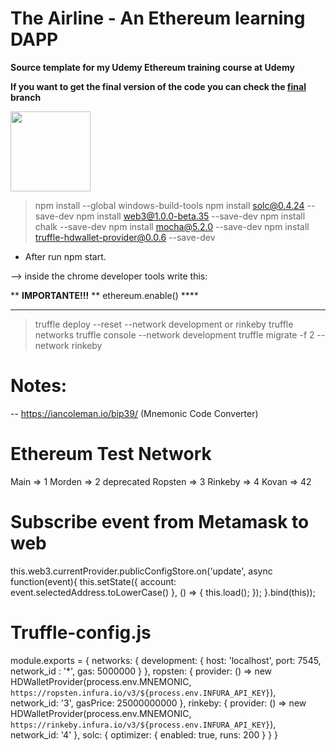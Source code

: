 # The Airline - An Ethereum learning DAPP

**Source template for my Udemy Ethereum training course at Udemy**

**If you want to get the final version of the code you can check the [final](https://github.com/CarlosLanderas/udemy-ethereum-the-airline/tree/final) branch**

<img src="http://introtocrypto.com/wp-content/uploads/2017/08/ether@2x.png" height="128" width="128">

> npm install --global windows-build-tools
> npm install solc@0.4.24 --save-dev
> npm install web3@1.0.0-beta.35 --save-dev
> npm install chalk --save-dev
> npm install mocha@5.2.0 --save-dev
> npm install truffle-hdwallet-provider@0.0.6 --save-dev

* After run npm start.

--> inside the chrome developer tools write this:

** ************IMPORTANTE!!!************
**    		ethereum.enable() 		****
** *************************************

> truffle deploy --reset --network development or rinkeby
> truffle networks
> truffle console --network development
> truffle migrate -f 2 --network rinkeby

# Notes:
-- https://iancoleman.io/bip39/  (Mnemonic Code Converter) 

Ethereum Test Network
=====================
Main => 1
Morden => 2 deprecated
Ropsten => 3
Rinkeby => 4
Kovan => 42

Subscribe event from Metamask to web
====================================
this.web3.currentProvider.publicConfigStore.on('update', async function(event){
            this.setState({
                account: event.selectedAddress.toLowerCase()
            }, () => {
                this.load();
            });
        }.bind(this));

Truffle-config.js
=================
module.exports = {
	networks: {
		development: {
			host: 'localhost',
			port: 7545,
			network_id : '*',
			gas: 5000000
		}
	},
    ropsten: {
      provider: () =>
        new HDWalletProvider(process.env.MNEMONIC, `https://ropsten.infura.io/v3/${process.env.INFURA_API_KEY}`),
      network_id: '3',
      gasPrice: 25000000000
    },
    rinkeby: {
      provider: () => new HDWalletProvider(process.env.MNEMONIC, `https://rinkeby.infura.io/v3/${process.env.INFURA_API_KEY}`),
      network_id: '4'
    },
    solc: {
      optimizer: {
        enabled: true,
        runs: 200
      }
    }
}  